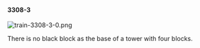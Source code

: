 #### 3308-3
![train-3308-3-0.png](https://github.com/lil-lab/nlvr/raw/master/nlvr/train/images/53/train-3308-3-0.png "train-3308-3-0.png")

There is no black block as the base of a tower with four blocks.